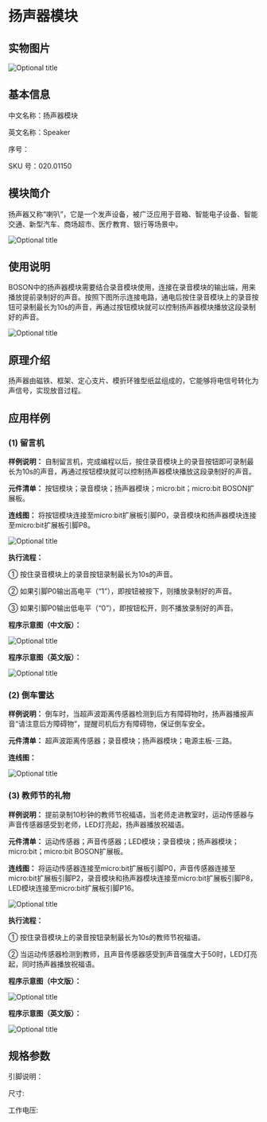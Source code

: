 # 扬声器模块

## 实物图片

![Optional title](.gitbook/assets/boson-yang-sheng-qi-mo-kuai-shi-wu-tu.jpg)

## 基本信息

中文名称：扬声器模块

英文名称：Speaker

序号：

SKU 号：020.01150

## 模块简介

扬声器又称“喇叭”，它是一个发声设备，被广泛应用于音箱、智能电子设备、智能交通、新型汽车、商场超市、医疗教育、银行等场景中。

![Optional title](.gitbook/assets/boson-yang-sheng-qi-mo-kuai-shi-li.png)

## 使用说明

BOSON中的扬声器模块需要结合录音模块使用，连接在录音模块的输出端，用来播放提前录制好的声音。按照下图所示连接电路，通电后按住录音模块上的录音按钮可录制最长为10s的声音，再通过按钮模块就可以控制扬声器模块播放这段录制好的声音。

![Optional title](.gitbook/assets/boson-yang-sheng-qi-mo-kuai-shi-yong-shuo-ming.png)

## 原理介绍

扬声器由磁铁、框架、定心支片、模折环锥型纸盆组成的，它能够将电信号转化为声信号，实现放音过程。

## 应用样例

### **\(1\) 留言机**

**样例说明：** 自制留言机，完成编程以后，按住录音模块上的录音按钮即可录制最长为10s的声音，再通过按钮模块就可以控制扬声器模块播放这段录制好的声音。

**元件清单：** 按钮模块；录音模块；扬声器模块；micro:bit；micro:bit BOSON扩展板。

**连线图：** 将按钮模块连接至micro:bit扩展板引脚P0，录音模块和扬声器模块连接至micro:bit扩展板引脚P8。

![Optional title](.gitbook/assets/boson-yang-sheng-qi-mo-kuai-liu-yan-ji-lian-xian-tu.png)

**执行流程：**

① 按住录音模块上的录音按钮录制最长为10s的声音。

② 如果引脚P0输出高电平（“1”），即按钮被按下，则播放录制好的声音。

③ 如果引脚P0输出低电平（“0”），即按钮松开，则不播放录制好的声音。

**程序示意图（中文版）：**

![Optional title](.gitbook/assets/boson-yang-sheng-qi-mo-kuai-liu-yan-ji-cheng-xu-shi-yi-tu-zhong-wen-ban.png)

**程序示意图（英文版）：**

![Optional title](.gitbook/assets/boson-yang-sheng-qi-mo-kuai-liu-yan-ji-cheng-xu-shi-yi-tu-ying-wen-ban.png)

### **\(2\) 倒车雷达**

**样例说明：** 倒车时，当超声波距离传感器检测到后方有障碍物时，扬声器播报声音“请注意后方障碍物”，提醒司机后方有障碍物，保证倒车安全。

**元件清单：** 超声波距离传感器；录音模块；扬声器模块；电源主板-三路。

**连线图：**

![Optional title](.gitbook/assets/boson-yang-sheng-qi-mo-kuai-dao-che-lei-da-lian-xian-tu.png)

### **\(3\) 教师节的礼物**

**样例说明：** 提前录制10秒钟的教师节祝福语，当老师走进教室时，运动传感器与声音传感器感受到老师，LED灯亮起，扬声器播放祝福语。

**元件清单：** 运动传感器；声音传感器；LED模块；录音模块；扬声器模块；micro:bit；micro:bit BOSON扩展板。

**连线图：** 将运动传感器连接至micro:bit扩展板引脚P0，声音传感器连接至micro:bit扩展板引脚P2，录音模块和扬声器模块连接至micro:bit扩展板引脚P8，LED模块连接至micro:bit扩展板引脚P16。

![Optional title](.gitbook/assets/boson-yang-sheng-qi-mo-kuai-jiao-shi-jie-de-li-wu-lian-xian-tu.png)

**执行流程：**

① 按住录音模块上的录音按钮录制最长为10s的教师节祝福语。

② 当运动传感器检测到教师，且声音传感器感受到声音强度大于50时，LED灯亮起，同时扬声器播放祝福语。

**程序示意图（中文版）：**

![Optional title](.gitbook/assets/boson-yang-sheng-qi-mo-kuai-jiao-shi-jie-de-li-wu-cheng-xu-shi-yi-tu-zhong-wen-ban.png)

**程序示意图（英文版）：**

![Optional title](.gitbook/assets/boson-yang-sheng-qi-mo-kuai-jiao-shi-jie-de-li-wu-cheng-xu-shi-yi-tu-ying-wen-ban.png)

## 规格参数

引脚说明：

尺寸:

工作电压:

